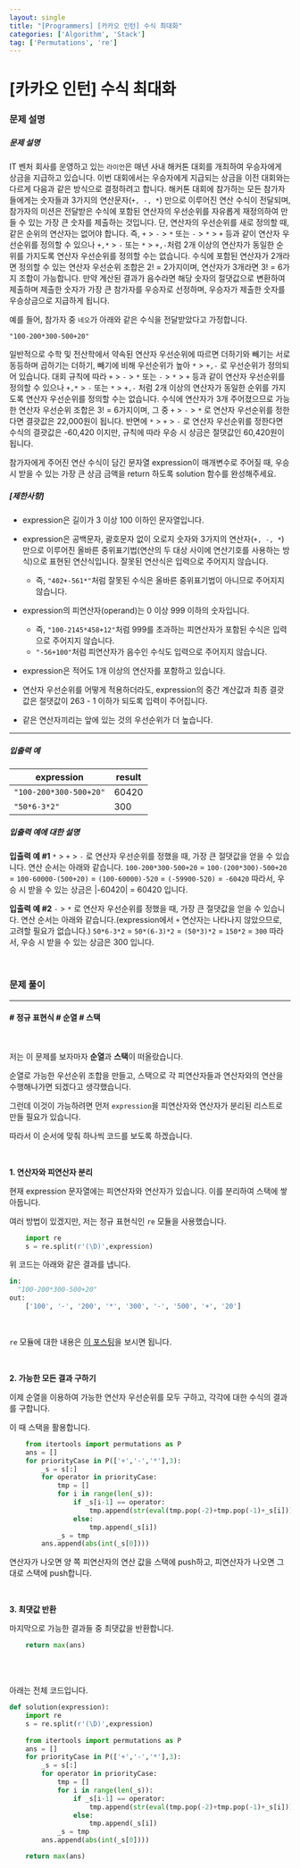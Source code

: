 ```yaml
---
layout: single
title: "[Programmers] [카카오 인턴] 수식 최대화"
categories: ['Algorithm', 'Stack']
tag: ['Permutations', 're']
---
```




# [카카오 인턴] 수식 최대화

### 문제 설명

##### 문제 설명

IT 벤처 회사를 운영하고 있는 `라이언`은 매년 사내 해커톤 대회를 개최하여 우승자에게 상금을 지급하고 있습니다.
이번 대회에서는 우승자에게 지급되는 상금을 이전 대회와는 다르게 다음과 같은 방식으로 결정하려고 합니다.
해커톤 대회에 참가하는 모든 참가자들에게는 숫자들과 3가지의 연산문자(`+, -, *`) 만으로 이루어진 연산 수식이 전달되며, 참가자의 미션은 전달받은 수식에 포함된 연산자의 우선순위를 자유롭게 재정의하여 만들 수 있는 가장 큰 숫자를 제출하는 것입니다.
단, 연산자의 우선순위를 새로 정의할 때, 같은 순위의 연산자는 없어야 합니다. 즉, `+` > `-` > `*` 또는 `-` > `*` > `+` 등과 같이 연산자 우선순위를 정의할 수 있으나 `+,*` > `-` 또는 `*` > `+,-`처럼 2개 이상의 연산자가 동일한 순위를 가지도록 연산자 우선순위를 정의할 수는 없습니다. 수식에 포함된 연산자가 2개라면 정의할 수 있는 연산자 우선순위 조합은 2! = 2가지이며, 연산자가 3개라면 3! = 6가지 조합이 가능합니다.
만약 계산된 결과가 음수라면 해당 숫자의 절댓값으로 변환하여 제출하며 제출한 숫자가 가장 큰 참가자를 우승자로 선정하며, 우승자가 제출한 숫자를 우승상금으로 지급하게 됩니다.

예를 들어, 참가자 중 `네오`가 아래와 같은 수식을 전달받았다고 가정합니다.

```
"100-200*300-500+20"
```

일반적으로 수학 및 전산학에서 약속된 연산자 우선순위에 따르면 더하기와 빼기는 서로 동등하며 곱하기는 더하기, 빼기에 비해 우선순위가 높아 `*` > `+,-` 로 우선순위가 정의되어 있습니다.
대회 규칙에 따라 `+` > `-` > `*` 또는 `-` > `*` > `+` 등과 같이 연산자 우선순위를 정의할 수 있으나 `+,*` > `-` 또는 `*` > `+,-` 처럼 2개 이상의 연산자가 동일한 순위를 가지도록 연산자 우선순위를 정의할 수는 없습니다.
수식에 연산자가 3개 주어졌으므로 가능한 연산자 우선순위 조합은 3! = 6가지이며, 그 중 `+` > `-` > `*` 로 연산자 우선순위를 정한다면 결괏값은 22,000원이 됩니다.
반면에 `*` > `+` > `-` 로 연산자 우선순위를 정한다면 수식의 결괏값은 -60,420 이지만, 규칙에 따라 우승 시 상금은 절댓값인 60,420원이 됩니다.

참가자에게 주어진 연산 수식이 담긴 문자열 expression이 매개변수로 주어질 때, 우승 시 받을 수 있는 가장 큰 상금 금액을 return 하도록 solution 함수를 완성해주세요.

##### **[제한사항]**

* expression은 길이가 3 이상 100 이하인 문자열입니다.

* expression은 공백문자, 괄호문자 없이 오로지 숫자와 3가지의 연산자(`+, -, *`) 만으로 이루어진 올바른 중위표기법(연산의 두 대상 사이에 연산기호를 사용하는 방식)으로 표현된 연산식입니다. 잘못된 연산식은 입력으로 주어지지 않습니다.

    * 즉, `"402+-561*"`처럼 잘못된 수식은 올바른 중위표기법이 아니므로 주어지지 않습니다.
    
* expression의 피연산자(operand)는 0 이상 999 이하의 숫자입니다.

    * 즉, `"100-2145*458+12"`처럼 999를 초과하는 피연산자가 포함된 수식은 입력으로 주어지지 않습니다.
    * `"-56+100"`처럼 피연산자가 음수인 수식도 입력으로 주어지지 않습니다.

* expression은 적어도 1개 이상의 연산자를 포함하고 있습니다.

* 연산자 우선순위를 어떻게 적용하더라도, expression의 중간 계산값과 최종 결괏값은 절댓값이 263 - 1 이하가 되도록 입력이 주어집니다.

* 같은 연산자끼리는 앞에 있는 것의 우선순위가 더 높습니다.

------

##### **입출력 예**

| expression             | result |
| ---------------------- | ------ |
| `"100-200*300-500+20"` | 60420  |
| `"50*6-3*2"`           | 300    |

##### **입출력 예에 대한 설명**

**입출력 예 #1**
`*` > `+` > `-` 로 연산자 우선순위를 정했을 때, 가장 큰 절댓값을 얻을 수 있습니다.
연산 순서는 아래와 같습니다.
`100-200*300-500+20`
= `100-(200*300)-500+20`
= `100-60000-(500+20)`
= `(100-60000)-520`
= `(-59900-520)`
= `-60420`
따라서, 우승 시 받을 수 있는 상금은 |-60420| = 60420 입니다.

**입출력 예 #2**
`-` > `*` 로 연산자 우선순위를 정했을 때, 가장 큰 절댓값을 얻을 수 있습니다.
연산 순서는 아래와 같습니다.(expression에서 `+` 연산자는 나타나지 않았으므로, 고려할 필요가 없습니다.)
`50*6-3*2`
= `50*(6-3)*2`
= `(50*3)*2`
= `150*2`
= `300`
따라서, 우승 시 받을 수 있는 상금은 300 입니다.

<br>

### 문제 풀이

---

#### \# 정규 표현식 \# 순열 \# 스택

<br>

저는 이 문제를 보자마자 **순열**과 **스택**이 떠올랐습니다. 

순열로 가능한 우선순위 조합을 만들고, 스택으로 각 피연산자들과 연산자와의 연산을 수행해나가면 되겠다고 생각했습니다. 

그런데 이것이 가능하려면 먼저 `expression`을 피연산자와 연산자가 분리된 리스트로 만들 필요가 있습니다. 

따라서 이 순서에 맞춰 하나씩 코드를 보도록 하겠습니다. 

<br>

**1. 연산자와 피연산자 분리**

현재 expression 문자열에는 피연산자와 연산자가 있습니다. 이를 분리하여 스택에 쌓아둡니다. 

여러 방법이 있겠지만, 저는 정규 표현식인 `re` 모듈을 사용했습니다. 

```python
    import re
    s = re.split(r'(\D)',expression)
```

위 코드는 아래와 같은 결과를 냅니다. 

```python
in:
  "100-200*300-500+20"
out:
  	['100', '-', '200', '*', '300', '-', '500', '+', '20']
```

<br>

`re` 모듈에 대한 내용은 [이 포스팅](https://wowo0709.github.io/Python-%ED%8C%8C%EC%9D%B4%EC%8D%AC-%EC%A0%95%EA%B7%9C%ED%91%9C%ED%98%84%EC%8B%9D-re-%EB%AA%A8%EB%93%88/)을 보시면 됩니다. 

<br>

**2. 가능한 모든 결과 구하기**

이제 순열을 이용하여 가능한 연산자 우선순위를 모두 구하고, 각각에 대한 수식의 결과를 구합니다. 

이 때 스택을 활용합니다. 

```python
    from itertools import permutations as P
    ans = []
    for priorityCase in P(['+','-','*'],3):
        _s = s[:]
        for operator in priorityCase:
            tmp = []
            for i in range(len(_s)):
                if _s[i-1] == operator: 
                    tmp.append(str(eval(tmp.pop(-2)+tmp.pop(-1)+_s[i])))
                else: 
                    tmp.append(_s[i])
            _s = tmp
        ans.append(abs(int(_s[0])))
```

연산자가 나오면 양 쪽 피연산자의 연산 값을 스택에 push하고, 피연산자가 나오면 그대로 스택에 push합니다. 

<br>

**3. 최댓값 반환**

마지막으로 가능한 결과들 중 최댓값을 반환합니다. 

```python
    return max(ans)
```

<br>

<br>

아래는 전체 코드입니다. 

```python
def solution(expression):
    import re
    s = re.split(r'(\D)',expression)
    
    from itertools import permutations as P
    ans = []
    for priorityCase in P(['+','-','*'],3):
        _s = s[:]
        for operator in priorityCase:
            tmp = []
            for i in range(len(_s)):
                if _s[i-1] == operator: 
                    tmp.append(str(eval(tmp.pop(-2)+tmp.pop(-1)+_s[i])))
                else: 
                    tmp.append(_s[i])
            _s = tmp
        ans.append(abs(int(_s[0])))

    return max(ans)
```











<br>
